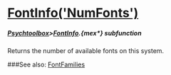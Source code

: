 # [FontInfo('NumFonts')](FontInfo-NumFonts) 
##### [Psychtoolbox](Pyschtoolbox)>[FontInfo](FontInfo).{mex*} subfunction


Returns the number of available fonts on this system.  


###See also:
[FontFamilies](FontInfo-FontFamilies)
